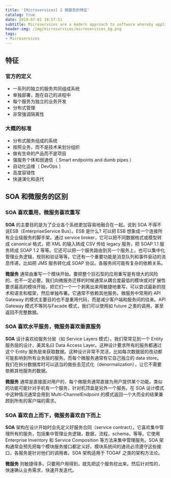 ```yaml
---
title: '[Microservices] 2 微服务的特征'
catalog: true
date: 2019-07-01 19:57:51
subtitle: Microservices are a modern approach to software whereby application code is delivered in small, manageable pieces, independent of others...
header-img: /img/microservices/microservices_bg.png
tags:
- Microservices
---
```


## 特征
### 官方的定义
- 一系列的独立的服务共同组成系统
- 单独部署，跑在自己的进程中
- 每个服务为独立的业务开发
- 分布式管理
- 非常强调隔离性

### 大概的标准
- 分布式服务组成的系统
- 按照业务，而不是技术来划分组织
- 做有生命的产品而不是项目
- 强服务个体和弱通信（ Smart endpoints and dumb pipes ）
- 自动化运维（ DevOps ）
- 高度容错性
- 快速演化和迭代

## SOA 和微服务的区别
### SOA 喜欢重用，微服务喜欢重写
**SOA** 的主要目的是为了企业各个系统更加容易地融合在一起。说到 SOA 不得不说ESB（EnterpriseService Bus）。ESB 是什么? 可以把 ESB 想象成一个连接所有企业级服务的脚手架。通过 service broker，它可以把不同数据格式或模型转成 canonical 格式，把 XML 的输入转成 CSV 传给 legacy 服务，把 SOAP 1.1 服务转成 SOAP 1.2 等等。它还可以把一个服务路由到另一个服务上，也可以集中化管理业务逻辑，规则和验证等等。它还有一个重要功能是消息队列和事件驱动的消息传递，比如把 JMS 服务转化成 SOAP 协议。各服务间可能有复杂的依赖关系。

**微服务** 通常由重写一个模块开始。要把整个巨石型的应用重写是有很大的风险的，也不一定必要。我们向微服务迁移的时候通常从耦合度最低的模块或对扩展性要求最高的模块开始，把它们一个一个剥离出来用敏捷地重写，可以尝试最新的技术和语言和框架，然后单独布署。它通常不依赖其他服务。微服务中常用的 API  Gateway 的模式主要目的也不是重用代码，而是减少客户端和服务间的往来。API Gateway 模式不等同与Facade 模式，我们可以使用如 future 之类的调用，甚至返回不完整数据。

### SOA 喜欢水平服务，微服务喜欢垂直服务
**SOA** 设计喜欢给服务分层（如 Service Layers 模式）。我们常常见到一个 Entity 服务层的设计，美其名曰 Data Access Layer。这种设计要求所有的服务都通过这个 Entity 服务层来获取数据。这种设计非常不灵活，比如每次数据层的改动都可能影响到所有业务层的服务。而每个微服务通常有它自己独立的 data store。我们在拆分数据库时可以适当的做些去范式化（denormalization），让它不需要依赖其他服务的数据。

**微服务** 通常是直接面对用户的，每个微服务通常直接为用户提供某个功能。类似的功能可能针对手机有一个服务，针对机顶盒是另外一个服务。在 SOA 设计模式中这种情况通常会用到 Multi-ChannelEndpoint 的模式返回一个大而全的结果兼顾到所有的客户端的需求。

### SOA 喜欢自上而下，微服务喜欢自下而上
**SOA** 架构在设计开始时会先定义好服务合同（service contract）。它喜欢集中管理所有的服务，包括集中管理业务逻辑，数据，流程，schema，等等。它使用 Enterprise Inventory 和 Service Composition 等方法来集中管理服务。SOA 架构通常会预先把每个模块服务接口都定义好。模块系统间的通讯必须遵守这些接口，各服务是针对他们的调用者。SOA 架构适用于 TOGAF 之类的架构方法论。

**微服务** 则敏捷得多。只要用户用得到，就先把这个服务挖出来。然后针对性的，快速确认业务需求，快速开发迭代。
